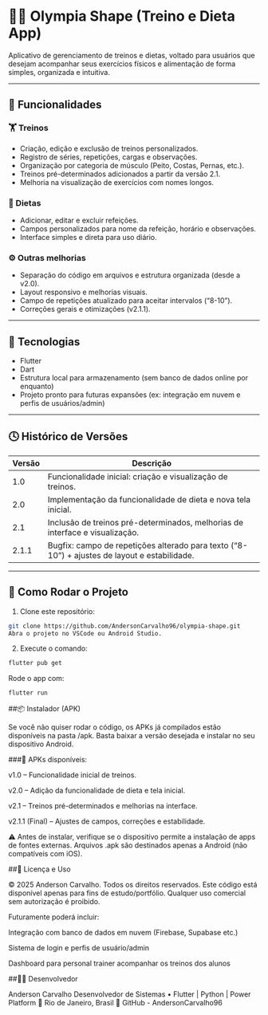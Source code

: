 # 🏋️‍♂️ Olympia Shape (Treino e Dieta App)

Aplicativo de gerenciamento de treinos e dietas, voltado para usuários que desejam acompanhar seus exercícios físicos e alimentação de forma simples, organizada e intuitiva.

---

## 📱 Funcionalidades

### 🏋️ Treinos
- Criação, edição e exclusão de treinos personalizados.
- Registro de séries, repetições, cargas e observações.
- Organização por categoria de músculo (Peito, Costas, Pernas, etc.).
- Treinos pré-determinados adicionados a partir da versão 2.1.
- Melhoria na visualização de exercícios com nomes longos.

### 🍎 Dietas
- Adicionar, editar e excluir refeições.
- Campos personalizados para nome da refeição, horário e observações.
- Interface simples e direta para uso diário.

### ⚙️ Outras melhorias
- Separação do código em arquivos e estrutura organizada (desde a v2.0).
- Layout responsivo e melhorias visuais.
- Campo de repetições atualizado para aceitar intervalos (“8-10”).
- Correções gerais e otimizações (v2.1.1).

---

## 🧠 Tecnologias
- Flutter
- Dart
- Estrutura local para armazenamento (sem banco de dados online por enquanto)
- Projeto pronto para futuras expansões (ex: integração em nuvem e perfis de usuários/admin)

---

## 🕓 Histórico de Versões

| Versão | Descrição |
|--------|-----------|
| 1.0    | Funcionalidade inicial: criação e visualização de treinos. |
| 2.0    | Implementação da funcionalidade de dieta e nova tela inicial. |
| 2.1    | Inclusão de treinos pré-determinados, melhorias de interface e visualização. |
| 2.1.1  | Bugfix: campo de repetições alterado para texto (“8-10”) + ajustes de layout e estabilidade. |

---

## 🧩 Como Rodar o Projeto

1. Clone este repositório:  
```bash
git clone https://github.com/AndersonCarvalho96/olympia-shape.git
Abra o projeto no VSCode ou Android Studio.
```
2. Execute o comando:

```bash
flutter pub get

```

Rode o app com:

```bash
flutter run

```
##📦 Instalador (APK)

Se você não quiser rodar o código, os APKs já compilados estão disponíveis na pasta /apk.
Basta baixar a versão desejada e instalar no seu dispositivo Android.

###📲 APKs disponíveis:

v1.0 – Funcionalidade inicial de treinos.

v2.0 – Adição da funcionalidade de dieta e tela inicial.

v2.1 – Treinos pré-determinados e melhorias na interface.

v2.1.1 (Final) – Ajustes de campos, correções e estabilidade.

⚠️ Antes de instalar, verifique se o dispositivo permite a instalação de apps de fontes externas.
Arquivos .apk são destinados apenas a Android (não compatíveis com iOS).

##🧾 Licença e Uso

© 2025 Anderson Carvalho. Todos os direitos reservados.
Este código está disponível apenas para fins de estudo/portfólio.
Qualquer uso comercial sem autorização é proibido.

Futuramente poderá incluir:

Integração com banco de dados em nuvem (Firebase, Supabase etc.)

Sistema de login e perfis de usuário/admin

Dashboard para personal trainer acompanhar os treinos dos alunos

##👨‍💻 Desenvolvedor

Anderson Carvalho
Desenvolvedor de Sistemas • Flutter | Python | Power Platform
📍 Rio de Janeiro, Brasil
🔗 GitHub - AndersonCarvalho96
